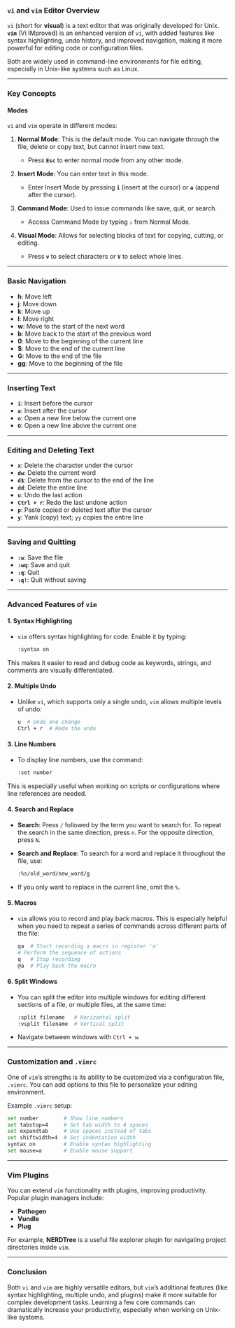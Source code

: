 ### **`vi` and `vim` Editor Overview**

`vi` (short for **visual**) is a text editor that was originally developed for Unix. **`vim`** (Vi IMproved) is an enhanced version of `vi`, with added features like syntax highlighting, undo history, and improved navigation, making it more powerful for editing code or configuration files.

Both are widely used in command-line environments for file editing, especially in Unix-like systems such as Linux.

---

### **Key Concepts**

#### **Modes**
`vi` and `vim` operate in different modes:

1. **Normal Mode**: This is the default mode. You can navigate through the file, delete or copy text, but cannot insert new text.
   
   - Press **`Esc`** to enter normal mode from any other mode.
   
2. **Insert Mode**: You can enter text in this mode.
   
   - Enter Insert Mode by pressing **`i`** (insert at the cursor) or **`a`** (append after the cursor).
   
3. **Command Mode**: Used to issue commands like save, quit, or search.
   
   - Access Command Mode by typing **`:`** from Normal Mode.

4. **Visual Mode**: Allows for selecting blocks of text for copying, cutting, or editing.

   - Press **`v`** to select characters or **`V`** to select whole lines.

---

### **Basic Navigation**

- **h**: Move left
- **j**: Move down
- **k**: Move up
- **l**: Move right
- **w**: Move to the start of the next word
- **b**: Move back to the start of the previous word
- **0**: Move to the beginning of the current line
- **$**: Move to the end of the current line
- **G**: Move to the end of the file
- **gg**: Move to the beginning of the file

---

### **Inserting Text**
- **`i`**: Insert before the cursor
- **`a`**: Insert after the cursor
- **`o`**: Open a new line below the current one
- **`O`**: Open a new line above the current one

---

### **Editing and Deleting Text**
- **`x`**: Delete the character under the cursor
- **`dw`**: Delete the current word
- **`d$`**: Delete from the cursor to the end of the line
- **`dd`**: Delete the entire line
- **`u`**: Undo the last action
- **`Ctrl + r`**: Redo the last undone action
- **`p`**: Paste copied or deleted text after the cursor
- **`y`**: Yank (copy) text; `yy` copies the entire line

---

### **Saving and Quitting**
- **`:w`**: Save the file
- **`:wq`**: Save and quit
- **`:q`**: Quit
- **`:q!`**: Quit without saving

---

### **Advanced Features of `vim`**

#### 1. **Syntax Highlighting**
   - `vim` offers syntax highlighting for code. Enable it by typing:
     ```bash
     :syntax on
     ```
   This makes it easier to read and debug code as keywords, strings, and comments are visually differentiated.

#### 2. **Multiple Undo**
   - Unlike `vi`, which supports only a single undo, `vim` allows multiple levels of undo:
     ```bash
     u  # Undo one change
     Ctrl + r  # Redo the undo
     ```
   
#### 3. **Line Numbers**
   - To display line numbers, use the command:
     ```bash
     :set number
     ```
   This is especially useful when working on scripts or configurations where line references are needed.
   
#### 4. **Search and Replace**
   - **Search**: Press `/` followed by the term you want to search for. To repeat the search in the same direction, press `n`. For the opposite direction, press `N`.
   
   - **Search and Replace**: To search for a word and replace it throughout the file, use:
     ```bash
     :%s/old_word/new_word/g
     ```
   - If you only want to replace in the current line, omit the `%`.

#### 5. **Macros**
   - `vim` allows you to record and play back macros. This is especially helpful when you need to repeat a series of commands across different parts of the file:
     ```bash
     qa  # Start recording a macro in register 'a'
     # Perform the sequence of actions
     q   # Stop recording
     @a  # Play back the macro
     ```

#### 6. **Split Windows**
   - You can split the editor into multiple windows for editing different sections of a file, or multiple files, at the same time:
     ```bash
     :split filename   # Horizontal split
     :vsplit filename  # Vertical split
     ```
   - Navigate between windows with `Ctrl + w`.

---

### **Customization and `.vimrc`**
One of `vim`’s strengths is its ability to be customized via a configuration file, `.vimrc`. You can add options to this file to personalize your editing environment.

Example `.vimrc` setup:
```bash
set number        # Show line numbers
set tabstop=4     # Set tab width to 4 spaces
set expandtab     # Use spaces instead of tabs
set shiftwidth=4  # Set indentation width
syntax on         # Enable syntax highlighting
set mouse=a       # Enable mouse support
```

---

### **Vim Plugins**
You can extend `vim` functionality with plugins, improving productivity. Popular plugin managers include:
- **Pathogen**
- **Vundle**
- **Plug**

For example, **NERDTree** is a useful file explorer plugin for navigating project directories inside `vim`.

---

### **Conclusion**
Both `vi` and `vim` are highly versatile editors, but `vim`’s additional features (like syntax highlighting, multiple undo, and plugins) make it more suitable for complex development tasks. Learning a few core commands can dramatically increase your productivity, especially when working on Unix-like systems.
